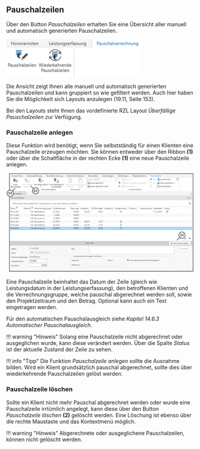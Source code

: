 ## Pauschalzeilen

Über den Button *Pauschalzeilen* erhalten Sie eine Übersicht aller
manuell und automatisch generierten Pauschalzeilen.


![](<img/image264.png>)

Die Ansicht zeigt Ihnen alle manuell und automatisch generierten
Pauschalzeilen und kann gruppiert so wie gefiltert werden. Auch hier
haben Sie die Möglichkeit sich Layouts anzulegen (19.11, Seite 153).

Bei den Layouts steht Ihnen das vordefinierte RZL Layout *Überfällige
Pauschalzeilen* zur Verfügung.

### Pauschalzeile anlegen

Diese Funktion wird benötigt, wenn Sie selbstständig für einen Klienten
eine Pauschalzeile erzeugen möchten. Sie können entweder über den Ribbon
**(1)** oder über die Schaltfläche in der rechten Ecke **(1)** eine neue
Pauschalzeile anlegen.


![](<img/image265.png>)

Eine Pauschalzeile beinhaltet das Datum der Zeile (gleich wie
Leistungsdatum in der Leistungserfassung), den betroffenen Klienten und
die Verrechnungsgruppe, welche pauschal abgerechnet werden soll, sowie
den Projektzeitraum und den Betrag. Optional kann auch ein Text
eingetragen werden.

Für den automatischen Pauschalausgleich siehe *Kapitel 14.6.3
Automatischer Pauschalausgleich.*

!!! warning "Hinweis"
    Solang eine Pauschalzeile nicht abgerechnet oder ausgeglichen wurde,
    kann diese verändert werden. Über die Spalte *Status* ist der aktuelle
    Zustand der Zeile zu sehen.

!!! info "Tipp"
    Die Funktion *Pauschalzeile anlegen* sollte die Ausnahme bilden. Wird
    ein Klient grundsätzlich pauschal abgerechnet, sollte dies über
    wiederkehrende Pauschalzeilen gelöst werden.

### Pauschalzeile löschen

Sollte ein Klient nicht mehr Pauschal abgerechnet werden oder wurde eine
Pauschalzeile irrtümlich angelegt, kann diese über den Button
*Pauschalzeile löschen* **(2)** gelöscht werden. Eine Löschung ist
ebenso über die rechte Maustaste und das Kontextmenü möglich.

!!! warning "Hinweis"
    Abgerechnete oder ausgeglichene Pauschalzeilen, können nicht gelöscht
    werden.